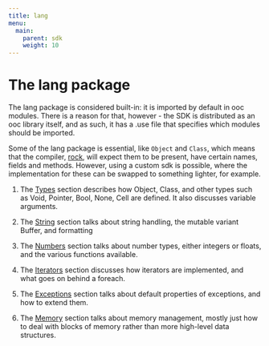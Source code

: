 ```yaml
---
title: lang
menu:
  main:
    parent: sdk
    weight: 10
---
```


# The lang package

The lang package is considered built-in: it is imported by default in ooc
modules. There is a reason for that, however - the SDK is distributed as
an ooc library itself, and as such, it has a .use file that specifies which
modules should be imported.

Some of the lang package is essential, like `Object` and `Class`, which
means that the compiler, [rock][rock], will expect them to be present,
have certain names, fields and methods. However, using a custom sdk is
possible, where the implementation for these can be swapped to something
lighter, for example.

[rock]: ../tools/rock/

  1. The [Types](types) section describes how Object,
     Class, and other types such as Void, Pointer, Bool, None,
     Cell are defined. It also discusses variable arguments.

  2. The [String](string) section talks about string
     handling, the mutable variant Buffer, and formatting

  3. The [Numbers](numbers) section talks about number
     types, either integers or floats, and the various functions available.

  4. The [Iterators](iterators) section discusses
     how iterators are implemented, and what goes on behind a foreach.

  5. The [Exceptions](exceptions) section talks about
     default properties of exceptions, and how to extend them.

  6. The [Memory](memory) section talks about memory
     management, mostly just how to deal with blocks of memory rather
     than more high-level data structures.

